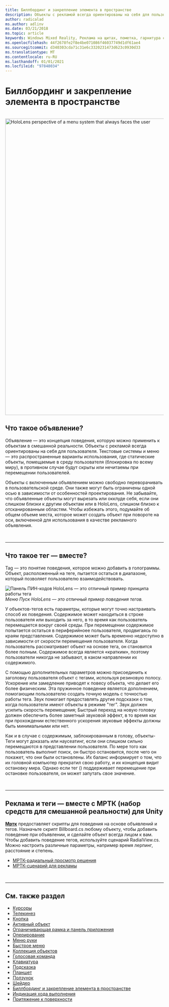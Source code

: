 ```yaml
---
title: Биллбординг и закрепление элемента в пространстве
description: Объекты с рекламой всегда ориентированы на себя для пользователя.
author: radicalad
ms.author: adlinv
ms.date: 03/21/2018
ms.topic: article
keywords: Windows Mixed Reality, Реклама на щитах, пометка, гарнитура смешанной реальности, гарнитура Windows Mixed, гарнитура виртуальной реальности, HoloLens, МРТК, набор средств смешанной реальности
ms.openlocfilehash: 44f2678fe2f8e4be071086f46037749d1df61ae4
ms.sourcegitcommit: d340303cda71c31e6c3320231473d623c0930d33
ms.translationtype: MT
ms.contentlocale: ru-RU
ms.lasthandoff: 01/01/2021
ms.locfileid: "97848034"
---
```

# <a name="billboarding-and-tag-along"></a>Биллбординг и закрепление элемента в пространстве

<br>

<img src="images/MRTK_TagAlong.gif" alt="HoloLens perspective of a menu system that always faces the user" width="940px">
<br>

## <a name="what-is-billboarding"></a>Что такое объявление?

Объявление — это концепция поведения, которую можно применить к объектам в смешанной реальности. Объекты с рекламой всегда ориентированы на себя для пользователя. Текстовые системы и меню — это распространенные варианты использования, где статические объекты, помещаемые в среду пользователя (блокировка по всему миру), в противном случае будут скрыты или нечитаемы при перемещении пользователей.

Объекты с включенным объявлением можно свободно переворачивать в пользовательской среде. Они также могут быть ограничены одной осью в зависимости от особенностей проектирования. Не забывайте, что объявленные объекты могут вырезать или окклуде себя, если они слишком близки к другим объектам или в HoloLens, слишком близко к отсканированным областям. Чтобы избежать этого, подумайте об общем объеме места, которое может создать объект при повороте на оси, включенной для использования в качестве рекламного объявления.

<br>

---
## <a name="what-is-a-tag-along"></a>Что такое тег — вместе?

Tag — это понятие поведения, которое можно добавить в голограммы. Объект, расположенный на теге, пытается остаться в диапазоне, который позволяет пользователю взаимодействовать.

![Панель ПИН-кодов HoloLens — это отличный пример принципа работы тега](images/tagalong-1000px.jpg)<br>
*Меню Пуск HoloLens — это отличный пример поведения тегов.*

У объектов-тегов есть параметры, которые могут точно настраивать способ их поведения. Содержимое может находиться в строке пользователя или выходить за него, в то время как пользователь перемещается вокруг своей среды. При перемещении содержимое попытается остаться в периферийноее пользователя, продвигаясь по краям представления. Содержимое может быть временно недоступно в зависимости от скорости перемещения пользователя. Когда пользователь рассматривает объект на основе тега, он становится более полным. Содержимое всегда является «кратким», поэтому пользователи никогда не забывают, в каком направлении их содержимого.

С помощью дополнительных параметров можно присоединить к заголовку пользователя объект с тегами, используя резиновую полосу. Ускорение или замедление приводят к повесу объекта, что делает его более физическим. Эта пружинное поведение является дополнением, помогающим пользователю создать точную модель с точностью работы тега. Звук помогает предоставлять другие подсказки о том, когда пользователи имеют объекты в режиме "тег". Звук должен усилить скорость перемещения; Быстрый переход на новую головку должен обеспечить более заметный звуковой эффект, в то время как при прохождении естественного ускорения звуковые эффекты должны быть минимальными или нет.

Как и в случае с содержимым, заблокированным в голову, объекты-Теги могут доказать или наусеатинг, если они слишком сильно перемещаются в представлении пользователя. По мере того как пользователь выполнит поиск, он быстро остановится, после чего он покажет, что они были остановлены. Их баланс информирует о том, что их головной компьютер прекратил свою работу, и их концепция видит остановку мира. Однако если тег () поддерживает перемещение при остановке пользователя, он может запутать свое значение.

<br>

---

## <a name="billboarding-and-tag-along-in-mrtk-mixed-reality-toolkit-for-unity"></a>Реклама и теги — вместе с МРТК (набор средств для смешанной реальности) для Unity
**[Мртк](https://github.com/Microsoft/MixedRealityToolkit-Unity)** предоставляет скрипты для поведения на основе объявлений и тегов. Назначьте скрипт Billboard.cs любому объекту, чтобы добавить поведение при объявлении, и сделайте объект всегда лицом к вам. Чтобы добавить поведение тегов, используйте сценарий RadialView.cs. Можно настроить различные параметры, например время лерпинг, расстояние и степень.

* [МРТК-радиальный просмотр решения](https://microsoft.github.io/MixedRealityToolkit-Unity/Documentation/README_Solver.html#radialview)
* [МРТК-сценарий для рекламы](https://github.com/microsoft/MixedRealityToolkit-Unity/blob/mrtk_release/Assets/MixedRealityToolkit.SDK/Features/UX/Scripts/Utilities/Billboard.cs)


<br>

---

## <a name="see-also"></a>См. также раздел

* [Курсоры](cursors.md)
* [Телекинез](point-and-commit.md)
* [Кнопка](button.md)
* [Активный объект](interactable-object.md)
* [Ограничивающая рамка и панель приложения](app-bar-and-bounding-box.md)
* [Оперирование](direct-manipulation.md)
* [Меню руки](hand-menu.md)
* [Быстрое меню](near-menu.md)
* [Коллекция объектов](object-collection.md)
* [Голосовая команда](voice-input.md)
* [Клавиатура](keyboard.md)
* [Подсказка](tooltip.md)
* [Планшет](slate.md)
* [Ползунок](slider.md)
* [Шейдер](shader.md)
* [Биллбординг и закрепление элемента в пространстве](billboarding-and-tag-along.md)
* [Индикация хода выполнения](progress.md)
* [Притяжение к поверхности](surface-magnetism.md)
